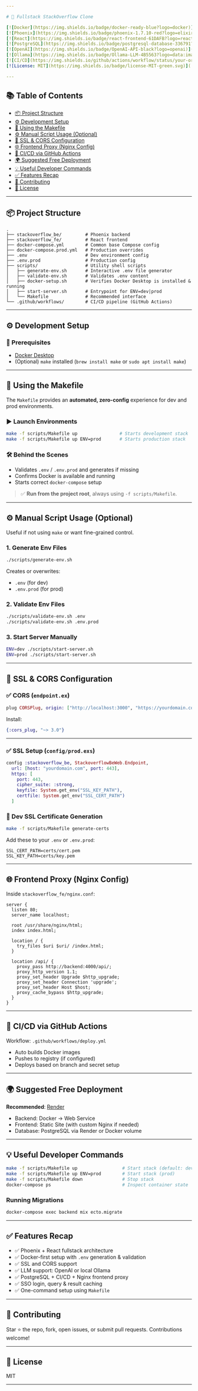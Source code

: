 ```yaml
---

# 🚀 Fullstack StackOverflow Clone

[![Docker](https://img.shields.io/badge/docker-ready-blue?logo=docker)](https://www.docker.com/)
[![Phoenix](https://img.shields.io/badge/phoenix-1.7.10-red?logo=elixir)](https://www.phoenixframework.org/)
[![React](https://img.shields.io/badge/react-frontend-61DAFB?logo=react)](https://react.dev/)
[![PostgreSQL](https://img.shields.io/badge/postgresql-database-336791?logo=postgresql)](https://www.postgresql.org/)
[![OpenAI](https://img.shields.io/badge/OpenAI-API-black?logo=openai)](https://openai.com/)
[![Ollama](https://img.shields.io/badge/Ollama-LLM-4B5563?logo=data:image/svg+xml;base64,PHN2ZyB3aWR0aD0iNjQiIGhlaWdodD0iNjQiIHZpZXdCb3g9IjAgMCA2NCA2NCI+PHJlY3Qgd2lkdGg9IjY0IiBoZWlnaHQ9IjY0IiByeD0iMTIiIGZpbGw9IiM0QjU1NjMiLz48L3N2Zz4=)
[![CI/CD](https://img.shields.io/github/actions/workflow/status/your-org/your-repo/deploy.yml?label=ci%2Fcd&logo=github)](./.github/workflows/deploy.yml)
[![License: MIT](https://img.shields.io/badge/license-MIT-green.svg)](./LICENSE)

---
```


## 📚 Table of Contents

- [📦 Project Structure](#-project-structure)
- [⚙️ Development Setup](#️-development-setup)
- [🚀 Using the Makefile](#-using-the-makefile)
- [⚙️ Manual Script Usage (Optional)](#️-manual-script-usage-optional)
- [🔐 SSL & CORS Configuration](#-ssl--cors-configuration)
- [🌐 Frontend Proxy (Nginx Config)](#-frontend-proxy-nginx-config)
- [🔁 CI/CD via GitHub Actions](#-cicd-via-github-actions)
- [🌍 Suggested Free Deployment](#-suggested-free-deployment)
- [💡 Useful Developer Commands](#-useful-developer-commands)
- [✅ Features Recap](#-features-recap)
- [🙌 Contributing](#-contributing)
- [📄 License](#-license)

---

## 📦 Project Structure

```
.
├── stackoverflow_be/         # Phoenix backend
├── stackoverflow_fe/         # React frontend
├── docker-compose.yml        # Common base Compose config
├── docker-compose.prod.yml   # Production overrides
├── .env                      # Dev environment config
├── .env.prod                 # Production config
├── scripts/                  # Utility shell scripts
│   ├── generate-env.sh       # Interactive .env file generator
│   ├── validate-env.sh       # Validates .env content
│   ├── docker-setup.sh       # Verifies Docker Desktop is installed & running
│   ├── start-server.sh       # Entrypoint for ENV=dev|prod
│   └── Makefile              # Recommended interface
└── .github/workflows/        # CI/CD pipeline (GitHub Actions)
```

---

## ⚙️ Development Setup

### 🔧 Prerequisites

- [Docker Desktop](https://www.docker.com/products/docker-desktop)
- (Optional) `make` installed (`brew install make` or `sudo apt install make`)

---

## 🚀 Using the Makefile

The `Makefile` provides an **automated, zero-config** experience for dev and prod environments.

### ▶️ Launch Environments

```bash
make -f scripts/Makefile up                # Starts development stack
make -f scripts/Makefile up ENV=prod       # Starts production stack
```

### 🛠 Behind the Scenes

- Validates `.env` / `.env.prod` and generates if missing
- Confirms Docker is available and running
- Starts correct `docker-compose` setup

> ✅ **Run from the project root**, always using `-f scripts/Makefile`.

---

## ⚙️ Manual Script Usage (Optional)

Useful if not using `make` or want fine-grained control.

### 1. Generate Env Files

```bash
./scripts/generate-env.sh
```

Creates or overwrites:
- `.env` (for dev)
- `.env.prod` (for prod)

### 2. Validate Env Files

```bash
./scripts/validate-env.sh .env
./scripts/validate-env.sh .env.prod
```

### 3. Start Server Manually

```bash
ENV=dev ./scripts/start-server.sh
ENV=prod ./scripts/start-server.sh
```

---

## 🔐 SSL & CORS Configuration

### ✅ CORS (`endpoint.ex`)

```elixir
plug CORSPlug, origin: ["http://localhost:3000", "https://yourdomain.com"]
```

Install:

```elixir
{:cors_plug, "~> 3.0"}
```

---

### ✅ SSL Setup (`config/prod.exs`)

```elixir
config :stackoverflow_be, StackoverflowBeWeb.Endpoint,
  url: [host: "yourdomain.com", port: 443],
  https: [
    port: 443,
    cipher_suite: :strong,
    keyfile: System.get_env("SSL_KEY_PATH"),
    certfile: System.get_env("SSL_CERT_PATH")
  ]
```

### 🧪 Dev SSL Certificate Generation

```bash
make -f scripts/Makefile generate-certs
```

Add these to your `.env` or `.env.prod`:

```env
SSL_CERT_PATH=certs/cert.pem
SSL_KEY_PATH=certs/key.pem
```

---

## 🌐 Frontend Proxy (Nginx Config)

Inside `stackoverflow_fe/nginx.conf`:

```nginx
server {
  listen 80;
  server_name localhost;

  root /usr/share/nginx/html;
  index index.html;

  location / {
    try_files $uri $uri/ /index.html;
  }

  location /api/ {
    proxy_pass http://backend:4000/api/;
    proxy_http_version 1.1;
    proxy_set_header Upgrade $http_upgrade;
    proxy_set_header Connection 'upgrade';
    proxy_set_header Host $host;
    proxy_cache_bypass $http_upgrade;
  }
}
```

---

## 🔁 CI/CD via GitHub Actions

Workflow: `.github/workflows/deploy.yml`

- Auto builds Docker images
- Pushes to registry (if configured)
- Deploys based on branch and secret setup

---

## 🌍 Suggested Free Deployment

**Recommended**: [Render](https://render.com/)

- Backend: Docker → Web Service
- Frontend: Static Site (with custom Nginx if needed)
- Database: PostgreSQL via Render or Docker volume

---

## 💡 Useful Developer Commands

```bash
make -f scripts/Makefile up                 # Start stack (default: dev)
make -f scripts/Makefile up ENV=prod        # Start stack (prod)
make -f scripts/Makefile down               # Stop stack
docker-compose ps                           # Inspect container state
```

### Running Migrations

```bash
docker-compose exec backend mix ecto.migrate
```

---

## ✅ Features Recap

- ✅ Phoenix + React fullstack architecture
- ✅ Docker-first setup with `.env` generation & validation
- ✅ SSL and CORS support
- ✅ LLM support: OpenAI or local Ollama
- ✅ PostgreSQL + CI/CD + Nginx frontend proxy
- ✅ SSO login, query & result caching
- ✅ One-command setup using `Makefile`

---

## 🙌 Contributing

Star ⭐ the repo, fork, open issues, or submit pull requests. Contributions welcome!

---

## 📄 License

MIT

---
